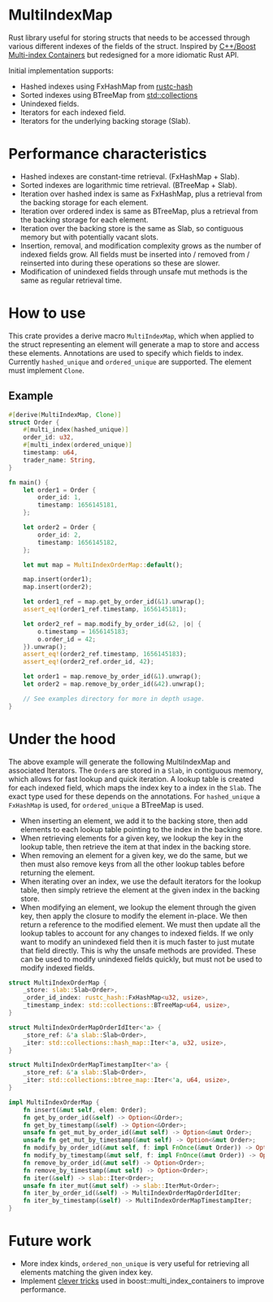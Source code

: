 # MultiIndexMap

Rust library useful for storing structs that needs to be accessed through various different indexes of the fields of the struct. Inspired by [C++/Boost Multi-index Containers](https://www.boost.org/doc/libs/1_79_0/libs/multi_index/doc/index.html) but redesigned for a more idiomatic Rust API.

Initial implementation supports:
* Hashed indexes using FxHashMap from [rustc-hash](https://github.com/rust-lang/rustc-hash)
* Sorted indexes using BTreeMap from [std::collections](https://doc.rust-lang.org/std/collections/struct.BTreeMap.html)
* Unindexed fields.
* Iterators for each indexed field.
* Iterators for the underlying backing storage (Slab).

# Performance characteristics
* Hashed indexes are constant-time retrieval. (FxHashMap + Slab).
* Sorted indexes are logarithmic time retrieval. (BTreeMap + Slab).
* Iteration over hashed index is same as FxHashMap, plus a retrieval from the backing storage for each element.
* Iteration over ordered index is same as BTreeMap, plus a retrieval from the backing storage for each element.
* Iteration over the backing store is the same as Slab, so contiguous memory but with potentially vacant slots.
* Insertion, removal, and modification complexity grows as the number of indexed fields grow. All fields must be inserted into / removed from / reinserted into during these operations so these are slower.
* Modification of unindexed fields through unsafe mut methods is the same as regular retrieval time.

# How to use

This crate provides a derive macro `MultiIndexMap`, which when applied to the struct representing an element will generate a map to store and access these elements.
Annotations are used to specify which fields to index. Currently `hashed_unique` and `ordered_unique` are supported.
The element must implement `Clone`.

## Example

```rust
#[derive(MultiIndexMap, Clone)]
struct Order {
    #[multi_index(hashed_unique)]
    order_id: u32,
    #[multi_index(ordered_unique)]
    timestamp: u64,
    trader_name: String,
}

fn main() {
    let order1 = Order {
        order_id: 1,
        timestamp: 1656145181,
    };

    let order2 = Order {
        order_id: 2,
        timestamp: 1656145182,
    };

    let mut map = MultiIndexOrderMap::default();

    map.insert(order1);
    map.insert(order2);

    let order1_ref = map.get_by_order_id(&1).unwrap();
    assert_eq!(order1_ref.timestamp, 1656145181);

    let order2_ref = map.modify_by_order_id(&2, |o| {
        o.timestamp = 1656145183;
        o.order_id = 42;
    }).unwrap();
    assert_eq!(order2_ref.timestamp, 1656145183);
    assert_eq!(order2_ref.order_id, 42);

    let order1 = map.remove_by_order_id(&1).unwrap();
    let order2 = map.remove_by_order_id(&42).unwrap();

    // See examples directory for more in depth usage.
}
```

# Under the hood

The above example will generate the following MultiIndexMap and associated Iterators.
The `Order`s are stored in a `Slab`, in contiguous memory, which allows for fast lookup and quick iteration. 
A lookup table is created for each indexed field, which maps the index key to a index in the `Slab`.
The exact type used for these depends on the annotations.
For `hashed_unique` a `FxHashMap` is used, for `ordered_unique` a BTreeMap is used.
* When inserting an element, we add it to the backing store, then add elements to each lookup table pointing to the index in the backing store.
* When retrieving elements for a given key, we lookup the key in the lookup table, then retrieve the item at that index in the backing store.
* When removing an element for a given key, we do the same, but we then must also remove keys from all the other lookup tables before returning the element.
* When iterating over an index, we use the default iterators for the lookup table, then simply retrieve the element at the given index in the backing store.
* When modifying an element, we lookup the element through the given key, then apply the closure to modify the element in-place. We then return a reference to the modified element.
We must then update all the lookup tables to account for any changes to indexed fields.
If we only want to modify an unindexed field then it is much faster to just mutate that field directly.
This is why the unsafe methods are provided. These can be used to modify unindexed fields quickly, but must not be used to modify indexed fields.


```rust
struct MultiIndexOrderMap {
    _store: slab::Slab<Order>,
    _order_id_index: rustc_hash::FxHashMap<u32, usize>,
    _timestamp_index: std::collections::BTreeMap<u64, usize>,
}

struct MultiIndexOrderMapOrderIdIter<'a> {
    _store_ref: &'a slab::Slab<Order>,
    _iter: std::collections::hash_map::Iter<'a, u32, usize>,
}

struct MultiIndexOrderMapTimestampIter<'a> {
    _store_ref: &'a slab::Slab<Order>,
    _iter: std::collections::btree_map::Iter<'a, u64, usize>,
}

impl MultiIndexOrderMap {
    fn insert(&mut self, elem: Order);
    fn get_by_order_id(&self) -> Option<&Order>;
    fn get_by_timestamp(&self) -> Option<&Order>;
    unsafe fn get_mut_by_order_id(&mut self) -> Option<&mut Order>;
    unsafe fn get_mut_by_timestamp(&mut self) -> Option<&mut Order>;
    fn modify_by_order_id(&mut self, f: impl FnOnce(&mut Order)) -> Option<&Order>;
    fn modify_by_timestamp(&mut self, f: impl FnOnce(&mut Order)) -> Option<&Order>;
    fn remove_by_order_id(&mut self) -> Option<Order>;
    fn remove_by_timestamp(&mut self) -> Option<Order>;
    fn iter(&self) -> slab::Iter<Order>;
    unsafe fn iter_mut(&mut self) -> slab::IterMut<Order>;
    fn iter_by_order_id(&self) -> MultiIndexOrderMapOrderIdIter;
    fn iter_by_timestamp(&self) -> MultiIndexOrderMapTimestampIter;  
}
```


# Future work
* More index kinds, `ordered_non_unique` is very useful for retrieving all elements matching the given index key.
* Implement [clever tricks](https://www.boost.org/doc/libs/1_36_0/libs/multi_index/doc/performance.html) used in boost::multi_index_containers to improve performance.
